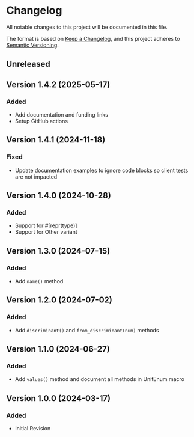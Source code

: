 # Changelog

All notable changes to this project will be documented in this file.

The format is based on [Keep a Changelog](https://keepachangelog.com/en/1.1.0/),
and this project adheres to [Semantic Versioning](https://semver.org/spec/v2.0.0.html).

## Unreleased

## Version 1.4.2 (2025-05-17)

### Added

- Add documentation and funding links
- Setup GitHub actions

## Version 1.4.1 (2024-11-18)

### Fixed

- Update documentation examples to ignore code blocks so client tests are not impacted

## Version 1.4.0 (2024-10-28)

### Added

- Support for #[repr(type)]
- Support for Other variant

## Version 1.3.0 (2024-07-15)

### Added

- Add `name()` method

## Version 1.2.0 (2024-07-02)

### Added

- Add `discriminant()` and `from_discriminant(num)` methods

## Version 1.1.0 (2024-06-27)

### Added

- Add `values()` method and document all methods in UnitEnum macro

## Version 1.0.0 (2024-03-17)

### Added

- Initial Revision
